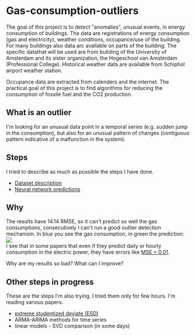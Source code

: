 Gas-consumption-outliers
========================

The goal of this project is to detect "anomalies", unusual events, in energy consumption of buildings. The data are registrations of energy consumption (gas and electricity), weather conditions, occupance/use of the building. For many buildings also data arc avallable on parts of the building. The specific datathat will be used are from building of the University of Amsterdam and its sister organization, the Hogeschool van Amsterdam (Professional College). Historical weather data are available from Schiphol airport weather station.

Occupance data are extracted from calenders and the internet. The practical goal of this project is to find algorithms for reducing the consumption of fossile fuel and the CO2 production.

What is an outlier
-------------

I'm looking for an unusual data point in a temporal series (e.g. sudden jump in the consumption), but also for an unusual pattern of changes (contiguous pattern indicative of a malfunction in the system).

Steps
-------------
I tried to describe as much as possible the steps I have done.

* <a href="http://nbviewer.ipython.org/github/denadai2/Gas-consumption-outliers/blob/master/1-Dataset.ipynb">Dataset description</a>
* <a href="http://nbviewer.ipython.org/github/denadai2/Gas-consumption-outliers/blob/master/3-%20Regression_NN.ipynb">Neural network predictions</a>

Why
-------------
The results have 14.14 RMSE, so it can't predict so well the gas consumptions, consecutively I can't run a good outlier detection mechanism. In blue you see the gas consumption, in green the prediction:<br />
<img src="https://i.imgur.com/sH0tPy6.png"><br />
I see that in some papers that even if they predict daily or hourly consumption in the electric power, they have errors like <a href="https://www.sciencedirect.com/science/article/pii/0301421595001166">MSE = 0.01</a>.

Why are my results so bad? What can I improve?

Other steps in progress
-------------
These are the steps I'm also trying. I tried them only for few hours. I'm reading various papers.
* <a href="http://nbviewer.ipython.org/github/denadai2/Gas-consumption-outliers/blob/master/GES.ipynb">extreme studentized deviate (ESD)</a>
* ARMA-ARIMA methods for time series
* linear models - SVD comparison (in some days)
